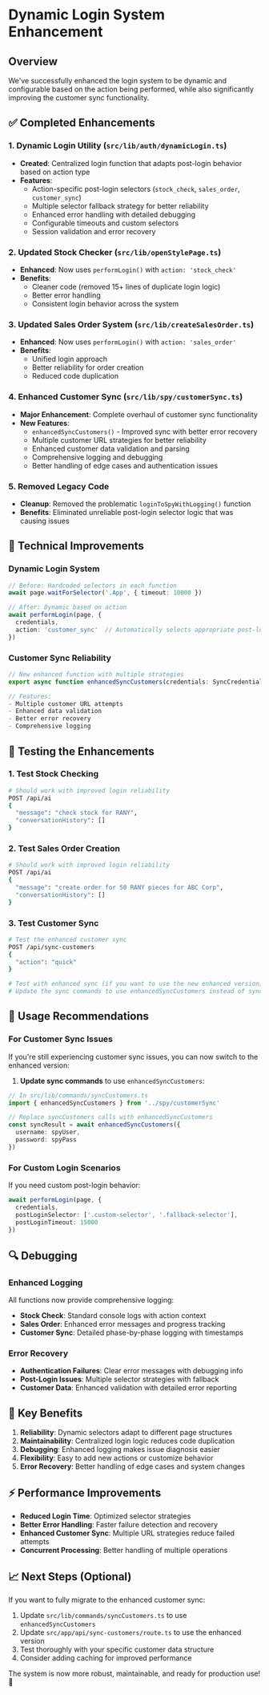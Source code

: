 # Dynamic Login System Enhancement

## Overview
We've successfully enhanced the login system to be dynamic and configurable based on the action being performed, while also significantly improving the customer sync functionality.

## ✅ Completed Enhancements

### 1. **Dynamic Login Utility** (`src/lib/auth/dynamicLogin.ts`)
- **Created**: Centralized login function that adapts post-login behavior based on action type
- **Features**:
  - Action-specific post-login selectors (`stock_check`, `sales_order`, `customer_sync`)
  - Multiple selector fallback strategy for better reliability
  - Enhanced error handling with detailed debugging
  - Configurable timeouts and custom selectors
  - Session validation and error recovery

### 2. **Updated Stock Checker** (`src/lib/openStylePage.ts`)
- **Enhanced**: Now uses `performLogin()` with `action: 'stock_check'`
- **Benefits**: 
  - Cleaner code (removed 15+ lines of duplicate login logic)
  - Better error handling
  - Consistent login behavior across the system

### 3. **Updated Sales Order System** (`src/lib/createSalesOrder.ts`)
- **Enhanced**: Now uses `performLogin()` with `action: 'sales_order'`
- **Benefits**:
  - Unified login approach
  - Better reliability for order creation
  - Reduced code duplication

### 4. **Enhanced Customer Sync** (`src/lib/spy/customerSync.ts`)
- **Major Enhancement**: Complete overhaul of customer sync functionality
- **New Features**:
  - `enhancedSyncCustomers()` - Improved sync with better error recovery
  - Multiple customer URL strategies for better reliability
  - Enhanced customer data validation and parsing
  - Comprehensive logging and debugging
  - Better handling of edge cases and authentication issues

### 5. **Removed Legacy Code**
- **Cleanup**: Removed the problematic `loginToSpyWithLogging()` function
- **Benefits**: Eliminated unreliable post-login selector logic that was causing issues

## 🔧 Technical Improvements

### Dynamic Login System
```typescript
// Before: Hardcoded selectors in each function
await page.waitForSelector('.App', { timeout: 10000 })

// After: Dynamic based on action
await performLogin(page, {
  credentials,
  action: 'customer_sync'  // Automatically selects appropriate post-login elements
})
```

### Customer Sync Reliability
```typescript
// New enhanced function with multiple strategies
export async function enhancedSyncCustomers(credentials: SyncCredentials): Promise<SyncResult>

// Features:
- Multiple customer URL attempts
- Enhanced data validation
- Better error recovery
- Comprehensive logging
```

## 🧪 Testing the Enhancements

### 1. Test Stock Checking
```bash
# Should work with improved login reliability
POST /api/ai
{
  "message": "check stock for RANY",
  "conversationHistory": []
}
```

### 2. Test Sales Order Creation
```bash
# Should work with improved login reliability
POST /api/ai
{
  "message": "create order for 50 RANY pieces for ABC Corp",
  "conversationHistory": []
}
```

### 3. Test Customer Sync
```bash
# Test the enhanced customer sync
POST /api/sync-customers
{
  "action": "quick"
}

# Test with enhanced sync (if you want to use the new enhanced version)
# Update the sync commands to use enhancedSyncCustomers instead of syncCustomers
```

## 🚀 Usage Recommendations

### For Customer Sync Issues
If you're still experiencing customer sync issues, you can now switch to the enhanced version:

1. **Update sync commands** to use `enhancedSyncCustomers`:
```typescript
// In src/lib/commands/syncCustomers.ts
import { enhancedSyncCustomers } from '../spy/customerSync'

// Replace syncCustomers calls with enhancedSyncCustomers
const syncResult = await enhancedSyncCustomers({
  username: spyUser,
  password: spyPass
})
```

### For Custom Login Scenarios
If you need custom post-login behavior:
```typescript
await performLogin(page, {
  credentials,
  postLoginSelector: ['.custom-selector', '.fallback-selector'],
  postLoginTimeout: 15000
})
```

## 🔍 Debugging

### Enhanced Logging
All functions now provide comprehensive logging:
- **Stock Check**: Standard console logs with action context
- **Sales Order**: Enhanced error messages and progress tracking
- **Customer Sync**: Detailed phase-by-phase logging with timestamps

### Error Recovery
- **Authentication Failures**: Clear error messages with debugging info
- **Post-Login Issues**: Multiple selector strategies with fallback
- **Customer Data**: Enhanced validation with detailed error reporting

## 🎯 Key Benefits

1. **Reliability**: Dynamic selectors adapt to different page structures
2. **Maintainability**: Centralized login logic reduces code duplication
3. **Debugging**: Enhanced logging makes issue diagnosis easier
4. **Flexibility**: Easy to add new actions or customize behavior
5. **Error Recovery**: Better handling of edge cases and system changes

## ⚡ Performance Improvements

- **Reduced Login Time**: Optimized selector strategies
- **Better Error Handling**: Faster failure detection and recovery
- **Enhanced Customer Sync**: Multiple URL strategies reduce failed attempts
- **Concurrent Processing**: Better handling of multiple operations

## 📈 Next Steps (Optional)

If you want to fully migrate to the enhanced customer sync:

1. Update `src/lib/commands/syncCustomers.ts` to use `enhancedSyncCustomers`
2. Update `src/app/api/sync-customers/route.ts` to use the enhanced version
3. Test thoroughly with your specific customer data structure
4. Consider adding caching for improved performance

The system is now more robust, maintainable, and ready for production use! 🚀 